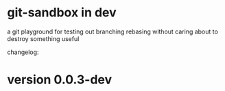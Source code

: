 # git-sandbox in dev
a git playground for testing out branching rebasing without caring about to destroy something useful

changelog:
# version 0.0.3-dev